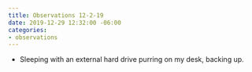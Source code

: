 ```yaml
---
title: Observations 12-2-19
date: 2019-12-29 12:32:00 -06:00
categories:
- observations
---
```


- Sleeping with an external hard drive purring on my desk, backing up.